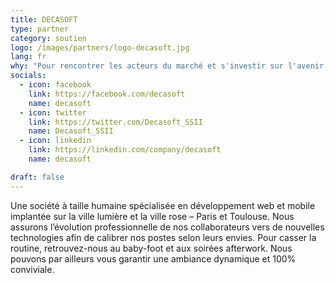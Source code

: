 ```yaml
---
title: DECASOFT
type: partner
category: soutien
logo: /images/partners/logo-decasoft.jpg
lang: fr
why: "Pour rencontrer les acteurs du marché et s'investir sur l'avenir du numérique"
socials:
  - icon: facebook
    link: https://facebook.com/decasoft
    name: decasoft
  - icon: twitter
    link: https://twitter.com/Decasoft_SSII
    name: Decasoft_SSII
  - icon: linkedin
    link: https://linkedin.com/company/decasoft
    name: decasoft

draft: false
---
```

Une société à taille humaine spécialisée en développement web et mobile implantée sur la ville lumière et la ville rose – Paris et Toulouse.
Nous assurons l’évolution professionnelle de nos collaborateurs vers de nouvelles technologies afin de calibrer nos postes selon leurs envies.
Pour casser la routine, retrouvez-nous au baby-foot et aux soirées afterwork. Nous pouvons par ailleurs vous garantir une ambiance dynamique et 100% conviviale.  
